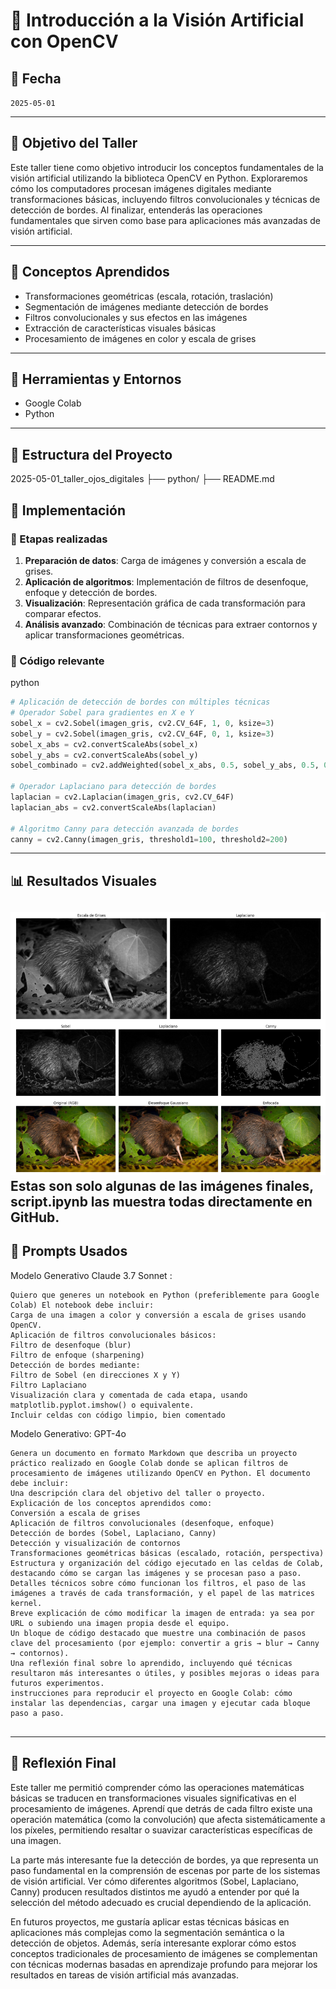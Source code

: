 # 🧪 Introducción a la Visión Artificial con OpenCV

## [](#-fecha)📅 Fecha

`2025-05-01`

----------

## [](#-objetivo-del-taller)🎯 Objetivo del Taller

Este taller tiene como objetivo introducir los conceptos fundamentales de la visión artificial utilizando la biblioteca OpenCV en Python. Exploraremos cómo los computadores procesan imágenes digitales mediante transformaciones básicas, incluyendo filtros convolucionales y técnicas de detección de bordes. Al finalizar, entenderás las operaciones fundamentales que sirven como base para aplicaciones más avanzadas de visión artificial.

----------

## [](#-conceptos-aprendidos)🧠 Conceptos Aprendidos


-   Transformaciones geométricas (escala, rotación, traslación)
-   Segmentación de imágenes mediante detección de bordes
-   Filtros convolucionales y sus efectos en las imágenes
-   Extracción de características visuales básicas
-   Procesamiento de imágenes en color y escala de grises
----------

## [](#-herramientas-y-entornos)🔧 Herramientas y Entornos

-   Google Colab
- Python



----------

## [](#-estructura-del-proyecto)📁 Estructura del Proyecto

2025-05-01_taller_ojos_digitales
├── python/
├── README.md

## 🧪 Implementación

### 🔹 Etapas realizadas

1.  **Preparación de datos**: Carga de imágenes y conversión a escala de grises.
2.  **Aplicación de algoritmos**: Implementación de filtros de desenfoque, enfoque y detección de bordes.
3.  **Visualización**: Representación gráfica de cada transformación para comparar efectos.
4.  **Análisis avanzado**: Combinación de técnicas para extraer contornos y aplicar transformaciones geométricas.

### 🔹 Código relevante

python

```python
# Aplicación de detección de bordes con múltiples técnicas
# Operador Sobel para gradientes en X e Y
sobel_x = cv2.Sobel(imagen_gris, cv2.CV_64F, 1, 0, ksize=3)
sobel_y = cv2.Sobel(imagen_gris, cv2.CV_64F, 0, 1, ksize=3)
sobel_x_abs = cv2.convertScaleAbs(sobel_x)
sobel_y_abs = cv2.convertScaleAbs(sobel_y)
sobel_combinado = cv2.addWeighted(sobel_x_abs, 0.5, sobel_y_abs, 0.5, 0)

# Operador Laplaciano para detección de bordes
laplacian = cv2.Laplacian(imagen_gris, cv2.CV_64F)
laplacian_abs = cv2.convertScaleAbs(laplacian)

# Algoritmo Canny para detección avanzada de bordes
canny = cv2.Canny(imagen_gris, threshold1=100, threshold2=200)
```
----------

## [](#-resultados-visuales)📊 Resultados Visuales

![demo](image.png)
Estas son solo algunas de las imágenes finales, script.ipynb las muestra todas directamente en GitHub.
----------

## [](#-prompts-usados)🧩 Prompts Usados


Modelo Generativo Claude 3.7 Sonnet :
```
Quiero que generes un notebook en Python (preferiblemente para Google Colab) El notebook debe incluir:
Carga de una imagen a color y conversión a escala de grises usando OpenCV.
Aplicación de filtros convolucionales básicos:
Filtro de desenfoque (blur)
Filtro de enfoque (sharpening)
Detección de bordes mediante:
Filtro de Sobel (en direcciones X y Y)
Filtro Laplaciano
Visualización clara y comentada de cada etapa, usando matplotlib.pyplot.imshow() o equivalente.
Incluir celdas con código limpio, bien comentado

```

Modelo Generativo: GPT-4o
```
Genera un documento en formato Markdown que describa un proyecto práctico realizado en Google Colab donde se aplican filtros de procesamiento de imágenes utilizando OpenCV en Python. El documento debe incluir:
Una descripción clara del objetivo del taller o proyecto.
Explicación de los conceptos aprendidos como:
Conversión a escala de grises
Aplicación de filtros convolucionales (desenfoque, enfoque)
Detección de bordes (Sobel, Laplaciano, Canny)
Detección y visualización de contornos
Transformaciones geométricas básicas (escalado, rotación, perspectiva)
Estructura y organización del código ejecutado en las celdas de Colab, destacando cómo se cargan las imágenes y se procesan paso a paso.
Detalles técnicos sobre cómo funcionan los filtros, el paso de las imágenes a través de cada transformación, y el papel de las matrices kernel.
Breve explicación de cómo modificar la imagen de entrada: ya sea por URL o subiendo una imagen propia desde el equipo.
Un bloque de código destacado que muestre una combinación de pasos clave del procesamiento (por ejemplo: convertir a gris → blur → Canny → contornos).
Una reflexión final sobre lo aprendido, incluyendo qué técnicas resultaron más interesantes o útiles, y posibles mejoras o ideas para futuros experimentos.
instrucciones para reproducir el proyecto en Google Colab: cómo instalar las dependencias, cargar una imagen y ejecutar cada bloque paso a paso.


```
----------


## 💬 Reflexión Final

Este taller me permitió comprender cómo las operaciones matemáticas básicas se traducen en transformaciones visuales significativas en el procesamiento de imágenes. Aprendí que detrás de cada filtro existe una operación matemática (como la convolución) que afecta sistemáticamente a los píxeles, permitiendo resaltar o suavizar características específicas de una imagen.

La parte más interesante fue la detección de bordes, ya que representa un paso fundamental en la comprensión de escenas por parte de los sistemas de visión artificial. Ver cómo diferentes algoritmos (Sobel, Laplaciano, Canny) producen resultados distintos me ayudó a entender por qué la selección del método adecuado es crucial dependiendo de la aplicación.

En futuros proyectos, me gustaría aplicar estas técnicas básicas en aplicaciones más complejas como la segmentación semántica o la detección de objetos. Además, sería interesante explorar cómo estos conceptos tradicionales de procesamiento de imágenes se complementan con técnicas modernas basadas en aprendizaje profundo para mejorar los resultados en tareas de visión artificial más avanzadas.